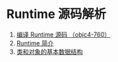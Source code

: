 #  Runtime 源码解析

1. [编译 Runtime 源码 （objc4-760）](./00.md)
2. [Runtime 简介](./01.md)
3. [类和对象的基本数据结构](./02.md)